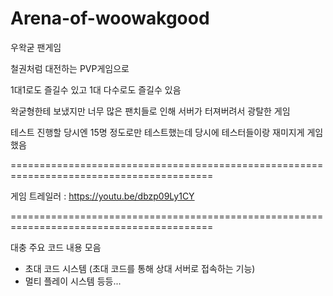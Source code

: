 # Arena-of-woowakgood


우왁굳 팬게임

철권처럼 대전하는 PVP게임으로

1대1로도 즐길수 있고 1대 다수로도 즐길수 있음

왁굳형한테 보냈지만 너무 많은 팬치들로 인해 서버가 터져버려서 광탈한 게임

테스트 진행할 당시엔 15명 정도로만 테스트했는데 당시에 테스터들이랑 재미지게 게임 했음

=========================================================================================

게임 트레일러 : 
https://youtu.be/dbzp09Ly1CY

=========================================================================================

대충 주요 코드 내용 모음
- 초대 코드 시스템 (초대 코드를 통해 상대 서버로 접속하는 기능)
- 멀티 플레이 시스템
등등...
